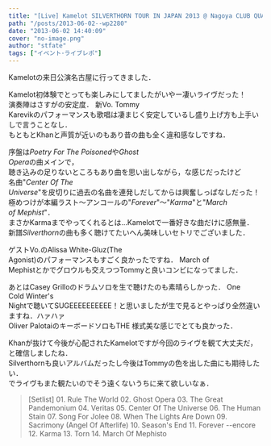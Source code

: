 ```yaml
---
title: "[Live] Kamelot SILVERTHORN TOUR IN JAPAN 2013 @ Nagoya CLUB QUATTRO"
path: "/posts/2013-06-02--wp2280"
date: "2013-06-02 14:40:09"
cover: "no-image.png"
author: "stfate"
tags: ["イベント･ライブレポ"]
---
```


<style type="text/css">
<!--
p {white-space: pre-wrap};
-->
</style>

Kamelotの来日公演名古屋に行ってきました．

Kamelot初体験でとっても楽しみにしてましたがいやー凄いライヴだった！
演奏陣はさすがの安定度．
新Vo. Tommy Karevikのパフォーマンスも歌唱は凄まじく安定しているし盛り上げ方も上手いしで言うことなし．
もともとKhanと声質が近いのもあり昔の曲も全く違和感なしですね．

序盤は<em>Poetry For The Poisoned</em>や<em>Ghost Opera</em>の曲メインで，
聴き込みの足りないところもあり曲を思い出しながら，な感じだったけど
名曲"<em>Center Of The Universe</em>"を皮切りに過去の名曲を連発しだしてからは興奮しっぱなしだった！
極めつけが本編ラスト～アンコールの"<em>Forever</em>"～"<em>Karma</em>"と"<em>March of Mephist</em>"．
まさかKarmaまでやってくれるとは…Kamelotで一番好きな曲だけに感無量．
新譜<em>Silverthorn</em>の曲も多く聴けてたいへん美味しいセトリでございました．

ゲストVo.のAlissa White-Gluz(The Agonist)のパフォーマンスもすごく良かったですね．
March of Mephistとかでグロウルも交えつつTommyと良いコンビになってました．

あとはCasey Grilloのドラムソロを生で聴けたのも素晴らしかった．
One Cold Winter's Nightで聴いてSUGEEEEEEEEEE！と思いましたが生で見るとやっぱり全然違いますね．ハァハァ
Oliver PalotaiのキーボードソロもTHE 様式美な感じでとても良かった．

Khanが抜けて今後が心配されたKamelotですが今回のライヴを観て大丈夫だ，と確信しましたね．
Silverthornも良いアルバムだったし今後はTommyの色を出した曲にも期待したい．
でライヴもまた観たいのでそう遠くないうちに来て欲しいなぁ．

<blockquote>[Setlist]
01. Rule The World
02. Ghost Opera
03. The Great Pandemonium
04. Veritas
05. Center Of The Universe
06. The Human Stain
07. Song For Jolee
08. When The Lights Are Down
09. Sacrimony (Angel Of Afterlife)
10. Season's End
11. Forever
--encore
12. Karma
13. Torn
14. March Of Mephisto</blockquote>